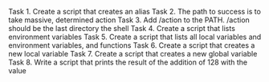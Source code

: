 Task 1. Create a script that creates an alias
Task 2. The path to success is to take massive, determined action
Task 3. Add /action to the PATH. /action should be the last directory the shell
Task 4. Create a script that lists environment variables
Task 5. Create a script that lists all local variables and environment variables, and functions
Task 6. Create a script that creates a new local variable
Task 7. Create a script that creates a new global variable
Task 8. Write a script that prints the result of the addition of 128 with the value
